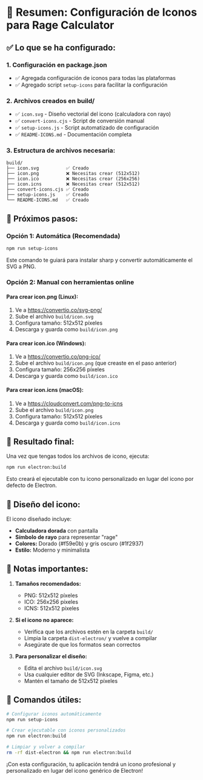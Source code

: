 # 🎨 Resumen: Configuración de Iconos para Rage Calculator

## ✅ Lo que se ha configurado:

### **1. Configuración en package.json**

- ✅ Agregada configuración de iconos para todas las plataformas
- ✅ Agregado script `setup-icons` para facilitar la configuración

### **2. Archivos creados en build/**

- ✅ `icon.svg` - Diseño vectorial del icono (calculadora con rayo)
- ✅ `convert-icons.cjs` - Script de conversión manual
- ✅ `setup-icons.js` - Script automatizado de configuración
- ✅ `README-ICONS.md` - Documentación completa

### **3. Estructura de archivos necesaria:**

```
build/
├── icon.svg          ✅ Creado
├── icon.png          ❌ Necesitas crear (512x512)
├── icon.ico          ❌ Necesitas crear (256x256)
├── icon.icns         ❌ Necesitas crear (512x512)
├── convert-icons.cjs ✅ Creado
├── setup-icons.js    ✅ Creado
└── README-ICONS.md   ✅ Creado
```

## 🚀 Próximos pasos:

### **Opción 1: Automática (Recomendada)**

```bash
npm run setup-icons
```

Este comando te guiará para instalar sharp y convertir automáticamente el SVG a PNG.

### **Opción 2: Manual con herramientas online**

#### **Para crear icon.png (Linux):**

1. Ve a https://convertio.co/svg-png/
2. Sube el archivo `build/icon.svg`
3. Configura tamaño: 512x512 píxeles
4. Descarga y guarda como `build/icon.png`

#### **Para crear icon.ico (Windows):**

1. Ve a https://convertio.co/png-ico/
2. Sube el archivo `build/icon.png` (que creaste en el paso anterior)
3. Configura tamaño: 256x256 píxeles
4. Descarga y guarda como `build/icon.ico`

#### **Para crear icon.icns (macOS):**

1. Ve a https://cloudconvert.com/png-to-icns
2. Sube el archivo `build/icon.png`
3. Configura tamaño: 512x512 píxeles
4. Descarga y guarda como `build/icon.icns`

## 🎯 Resultado final:

Una vez que tengas todos los archivos de icono, ejecuta:

```bash
npm run electron:build
```

Esto creará el ejecutable con tu icono personalizado en lugar del icono por defecto de Electron.

## 🎨 Diseño del icono:

El icono diseñado incluye:

- **Calculadora dorada** con pantalla
- **Símbolo de rayo** para representar "rage"
- **Colores:** Dorado (#f59e0b) y gris oscuro (#1f2937)
- **Estilo:** Moderno y minimalista

## 📝 Notas importantes:

1. **Tamaños recomendados:**

   - PNG: 512x512 píxeles
   - ICO: 256x256 píxeles
   - ICNS: 512x512 píxeles

2. **Si el icono no aparece:**

   - Verifica que los archivos estén en la carpeta `build/`
   - Limpia la carpeta `dist-electron/` y vuelve a compilar
   - Asegúrate de que los formatos sean correctos

3. **Para personalizar el diseño:**
   - Edita el archivo `build/icon.svg`
   - Usa cualquier editor de SVG (Inkscape, Figma, etc.)
   - Mantén el tamaño de 512x512 píxeles

## 🔧 Comandos útiles:

```bash
# Configurar iconos automáticamente
npm run setup-icons

# Crear ejecutable con iconos personalizados
npm run electron:build

# Limpiar y volver a compilar
rm -rf dist-electron && npm run electron:build
```

¡Con esta configuración, tu aplicación tendrá un icono profesional y personalizado en lugar del icono genérico de Electron!
